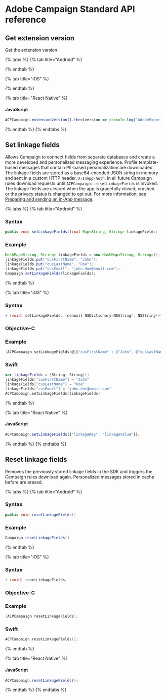 # Adobe Campaign Standard API reference

## Get extension version

Get the extension version

{% tabs %}
{% tab title="Android" %}

{% endtab %}

{% tab title="iOS" %}

{% endtab %}

{% tab title="React Native" %}
#### JavaScript

```javascript
ACPCampaign.extensionVersion().then(version => console.log("AdobeExperienceSDK: ACPCampaign version: " + version));
```
{% endtab %}
{% endtabs %}

## Set linkage fields

Allows Campaign to connect fields from separate databases and create a more developed and personalized messaging experience. Profile template-based messages that contain PII-based personalization are downloaded. The linkage fields are stored as a base64-encoded JSON string in memory and sent in a custom HTTP header, `X-InApp-Auth`, in all future Campaign rules download requests until `ACPCampaign::resetLinkageFields` is invoked. The linkage fields are cleared when the app is gracefully closed, crashed, or the privacy status is changed to opt out. For more information, see [Preparing and sending an In-App message](https://helpx.adobe.com/campaign/standard/channels/using/preparing-and-sending-an-in-app-message.html).

{% tabs %}
{% tab title="Android" %}
### Syntax

```java
public void setLinkageFields(final Map<String, String> linkageFields)
```

### Example

```java
HashMap<String, String> linkageFields = new HashMap<String, String>();
linkageFields.put("cusFirstName", "John");
linkageFields.put("cusLastName", "Doe");
linkageFields.put("cusEmail", "john.doe@email.com");
Campaign.setLinkageFields(linkageFields);
```
{% endtab %}

{% tab title="iOS" %}
### Syntax

```objectivec
+ (void) setLinkageFields: (nonnull NSDictionary<NSString*, NSString*>*) linkageFields;
```

### Objective-C

### Example

```objectivec
[ACPCampaign setLinkageFields:@{@"cusFirstName" : @"John", @"cusLastName": @"Doe", @"cusEmail": @"john.doe@email.com"}];
```

### Swift

```swift
var linkageFields = [String: String]()
linkageFields["cusFirstName"] = "John"
linkageFields["cusLastName"] = "Doe"
linkageFields["cusEmail"] = "john.doe@email.com"
ACPCampaign.setLinkageFields(linkageFields)
```
{% endtab %}

{% tab title="React Native" %}
#### JavaScript

```javascript
ACPCampaign.setLinkageFields({"linkageKey": "linkageValue"});
```
{% endtab %}
{% endtabs %}

## Reset linkage fields

Removes the previously stored linkage fields in the SDK and triggers the Campaign rules download again. Personalized messages stored in cache before are erased.

{% tabs %}
{% tab title="Android" %}
### Syntax

```java
public void resetLinkageFields()
```

### Example

```java
Campaign.resetLinkageFields()
```
{% endtab %}

{% tab title="iOS" %}
### Syntax

```objectivec
+ (void) resetLinkageFields;
```

### Objective-C

### Example

```objectivec
[ACPCampaign resetLinkageFields];
```

### Swift

```swift
ACPCampaign.resetLinkageFields();
```
{% endtab %}

{% tab title="React Native" %}
#### JavaScript

```javascript
ACPCampaign.resetLinkageFields();
```
{% endtab %}
{% endtabs %}

